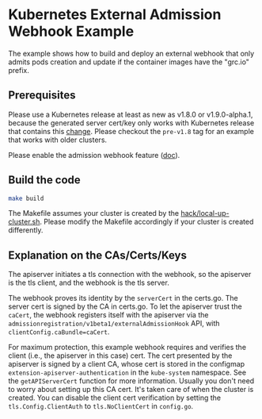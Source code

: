 # Kubernetes External Admission Webhook Example

The example shows how to build and deploy an external webhook that only admits
pods creation and update if the container images have the "grc.io" prefix.

## Prerequisites

Please use a Kubernetes release at least as new as v1.8.0 or v1.9.0-alpha.1,
because the generated server cert/key only works with Kubernetes release that
contains this [change](https://github.com/kubernetes/kubernetes/pull/50476).
Please checkout the `pre-v1.8` tag for an example that works with older
clusters.

Please enable the admission webhook feature
([doc](https://kubernetes.io/docs/admin/extensible-admission-controllers/#enable-external-admission-webhooks)).

## Build the code

```bash
make build
```

The Makefile assumes your cluster is created by the
[hack/local-up-cluster.sh](https://github.com/kubernetes/kubernetes/blob/master/hack/local-up-cluster.sh).
Please modify the Makefile accordingly if your cluster is created differently.

## Explanation on the CAs/Certs/Keys

The apiserver initiates a tls connection with the webhook, so the apiserver is
the tls client, and the webhook is the tls server.

The webhook proves its identity by the `serverCert` in the certs.go. The server
cert is signed by the CA in certs.go. To let the apiserver trust the `caCert`,
the webhook registers itself with the apiserver via the
`admissionregistration/v1beta1/externalAdmissionHook` API, with
`clientConfig.caBundle=caCert`.

For maximum protection, this example webhook requires and verifies the client
(i.e., the apiserver in this case) cert. The cert presented by the apiserver is
signed by a client CA, whose cert is stored in the configmap
`extension-apiserver-authentication` in the `kube-system` namespace. See the
`getAPIServerCert` function for more information. Usually you don't need to
worry about setting up this CA cert. It's taken care of when the cluster is
created. You can disable the client cert verification by setting the
`tls.Config.ClientAuth` to `tls.NoClientCert` in `config.go`.
